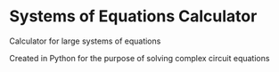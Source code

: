 # Systems of Equations Calculator
Calculator for large systems of equations

Created in Python for the purpose of solving complex circuit equations
